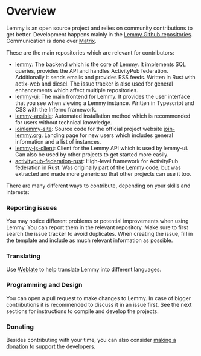 # Overview

Lemmy is an open source project and relies on community contributions to get better. Development happens mainly in the [Lemmy Github repositories](https://github.com/LemmyNet). Communication is done over [Matrix](https://matrix.to/#/#activitypub-community:codelutin.com).

These are the main repositories which are relevant for contributors:

- [lemmy](https://github.com/LemmyNet/lemmy): The backend which is the core of Lemmy. It implements SQL queries, provides the API and handles ActivityPub federation. Additionally it sends emails and provides RSS feeds. Written in Rust with actix-web and diesel. The issue tracker is also used for general enhancements which affect multiple repositories.
- [lemmy-ui](https://github.com/LemmyNet/lemmy-ui): The main frontend for Lemmy. It provides the user interface that you see when viewing a Lemmy instance. Written in Typescript and CSS with the Inferno framework.
- [lemmy-ansible](https://github.com/LemmyNet/lemmy-ansible): Automated installation method which is recommended for users without technical knowledge.
- [joinlemmy-site](https://github.com/LemmyNet/joinlemmy-site): Source code for the official project website [join-lemmy.org](https://join-lemmy.org/). Landing page for new users which includes general information and a list of instances.
- [lemmy-js-client](https://github.com/LemmyNet/lemmy-js-client): Client for the Lemmy API which is used by lemmy-ui. Can also be used by other projects to get started more easily.
- [activitypub-federation-rust](https://github.com/LemmyNet/activitypub-federation-rust): High-level framework for ActivityPub federation in Rust. Was originally part of the Lemmy code, but was extracted and made more generic so that other projects can use it too.

There are many different ways to contribute, depending on your skills and interests:

### Reporting issues

You may notice different problems or potential improvements when using Lemmy. You can report them in the relevant repository. Make sure to first search the issue tracker to avoid duplicates. When creating the issue, fill in the template and include as much relevant information as possible.

### Translating

Use [Weblate](https://weblate.join-lemmy.org/projects/lemmy/) to help translate Lemmy into different languages.

### Programming and Design

You can open a pull request to make changes to Lemmy. In case of bigger contributions it is recommended to discuss it in an issue first. See the next sections for instructions to compile and develop the projects.

### Donating

Besides contributing with your time, you can also consider [making a donation](https://join-lemmy.org/donate) to support the developers.
